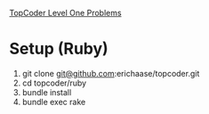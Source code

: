 [TopCoder Level One Problems](http://community.topcoder.com/tc?module=ProblemArchive&sc=6&sd=desc&maxd2s=&div2l=&cat=&div1l=1&class=&wr=&mind2s=&mind1s=&maxd1s=)

# Setup (Ruby)
1. git clone git@github.com:erichaase/topcoder.git
2. cd topcoder/ruby
3. bundle install
4. bundle exec rake
